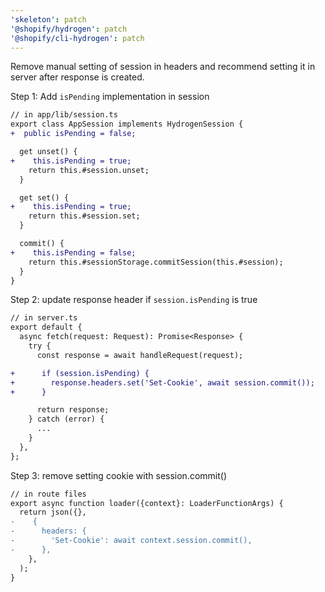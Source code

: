 ```yaml
---
'skeleton': patch
'@shopify/hydrogen': patch
'@shopify/cli-hydrogen': patch
---
```


Remove manual setting of session in headers and recommend setting it in server after response is created.

Step 1: Add `isPending` implementation in session

```diff
// in app/lib/session.ts
export class AppSession implements HydrogenSession {
+  public isPending = false;

  get unset() {
+    this.isPending = true;
    return this.#session.unset;
  }

  get set() {
+    this.isPending = true;
    return this.#session.set;
  }

  commit() {
+    this.isPending = false;
    return this.#sessionStorage.commitSession(this.#session);
  }
}
```

Step 2: update response header if `session.isPending` is true

```diff
// in server.ts
export default {
  async fetch(request: Request): Promise<Response> {
    try {
      const response = await handleRequest(request);

+      if (session.isPending) {
+        response.headers.set('Set-Cookie', await session.commit());
+      }

      return response;
    } catch (error) {
      ...
    }
  },
};
```

Step 3: remove setting cookie with session.commit()

```diff
// in route files
export async function loader({context}: LoaderFunctionArgs) {
  return json({},
-    {
-      headers: {
-        'Set-Cookie': await context.session.commit(),
-      },
    },
  );
}
```
